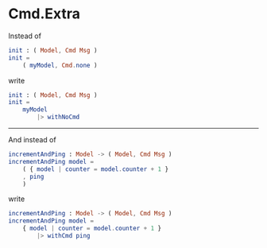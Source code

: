 # Cmd.Extra

Instead of

```elm
init : ( Model, Cmd Msg )
init =
    ( myModel, Cmd.none )
```

write

```elm
init : ( Model, Cmd Msg )
init =
    myModel
        |> withNoCmd
```

----

And instead of

```elm
incrementAndPing : Model -> ( Model, Cmd Msg )
incrementAndPing model =
    ( { model | counter = model.counter + 1 }
    , ping
    )
```

write

```elm
incrementAndPing : Model -> ( Model, Cmd Msg )
incrementAndPing model =
    { model | counter = model.counter + 1 }
        |> withCmd ping
```
